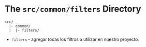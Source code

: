 # The `src/common/filters` Directory

```
src/
  |- common/
  |  |- filters/
```

- `filters` - agregar todas los filtros a utilizar en nuestro proyecto.


